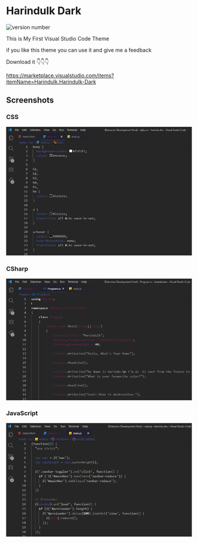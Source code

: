# Harindulk Dark 

![version number](http://vsmarketplacebadge.apphb.com/version/Harindulk.Harindulk-Dark.svg)


This is My First Visual Studio Code Theme

if you like this theme you can use it and give me a feedback

Download it 👇👇👇

https://marketplace.visualstudio.com/items?itemName=Harindulk.Harindulk-Dark

## Screenshots

### CSS

![CSS screenshot](Screenshot-CSS.png)

### CSharp

![CSharp screenshot](Screenshot-CSharp.png)

### JavaScript

![JavaScript screenshot](Screenshot-Javascript.png)
